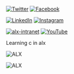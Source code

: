 
[![Twitter](https://img.shields.io/twitter/follow/hooleymass1.svg?style=social&logo=twitter)](https://mobile.twitter.com/HOOLEYMASS1) [![Facebook](https://img.shields.io/badge/Facebook-hooleymars-blue?logo=facebook)](https://www.facebook.com/hooley.mars.1)

[![LinkedIn](https://img.shields.io/badge/LinkedIn-hooley--mass-green?logo=linkedin)](https://www.linkedin.com/in/hooley-mass)  [![Instagram](https://img.shields.io/badge/Instagram-hooleymars-ff5e9e?logo=instagram)](https://www.instagram.com/hooley.mars.1/)

[![alx-intranet](https://img.shields.io/badge/alx--intranet-projects-orange)](https://alx-intranet.hbtn.io/projects/216)  [![YouTube](https://img.shields.io/badge/YouTube-hooleymass-red?logo=youtube)](https://www.youtube.com/channel/UCFyCaBtAMDZhe9rcO1qg_1w)


Learning c in alx

![ALX](https://intranet.alxswe.com/favicon_alx.ico)

![ALX](https://intranet.alxswe.com/apple-touch-icon_alx.png)
